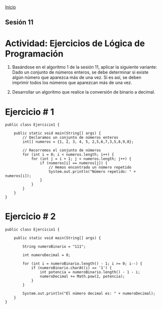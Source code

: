 <!-- No borrar o modificar -->
[Inicio](./index.md)

## Sesión 11 


<!-- Su documentación aquí -->
# Actividad: Ejercicios de Lógica de Programación
1. Basándose en el algoritmo 1 de la sesión 11, aplicar la siguiente variante: Dado un conjunto de números enteros, se debe determinar si existe algún número que aparezca más de una vez. Si es así, se deben imprimir todos los números que aparezcan más de una vez.

2. Desarrollar un algoritmo que realice la conversión de binario a decimal.

# Ejercicio # 1

```
public class Ejercicio1 {

    public static void main(String[] args) {
        // Declaramos un conjunto de números enteros
        int[] numeros = {1, 2, 3, 4, 5, 2,5,6,7,3,5,8,9,8};

        // Recorremos el conjunto de números
        for (int i = 0; i < numeros.length; i++) {
            for (int j = i + 1; j < numeros.length; j++) {
                if (numeros[i] == numeros[j]) {
                    // Hemos encontrado un número repetido
                    System.out.println("Número repetido: " + numeros[i]);
                }
            }
        }
    }
}

```

# Ejercicio # 2

```
public class Ejercicio1 {

    public static void main(String[] args) {
        
        String numeroBinario = "111"; 

        int numeroDecimal = 0;

        for (int i = numeroBinario.length() - 1; i >= 0; i--) {
            if (numeroBinario.charAt(i) == '1') {
                int potencia = numeroBinario.length() - 1 - i;
                numeroDecimal += Math.pow(2, potencia);
            }
        }

        System.out.println("El número decimal es: " + numeroDecimal);
    }
}


```





